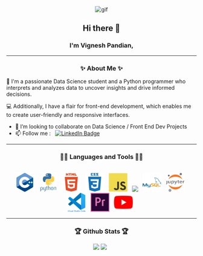 <div align="center" >
  <img src="https://media.giphy.com/media/Vf3ZKdillTMOOaOho0/giphy.gif" alt="gif" width="200">
  <h2>Hi there 👋</h2> 
  <h3> I'm Vignesh Pandian, </h3> 

  <hr>
  <h3>✨ About Me ✨</h3>
</div>

👋 I'm a passionate Data Science student and a Python programmer who interprets and analyzes data to uncover insights and drive informed decisions.

💻 Additionally, I have a flair for front-end development, which enables me to create user-friendly and responsive interfaces.

- 👯 I’m looking to collaborate on Data Science / Front End Dev Projects
- 📫 Follow me :  &nbsp;  <a href="https://www.linkedin.com/in/vigneshpandian-/">  <img src="https://img.shields.io/badge/LinkedIn-blue?style=for-the-badge&logo=linkedin&logoColor=white" alt="LinkedIn Badge"/> </a>

<hr>

<div align="center">
  <h3> 🧑‍💻 Languages and Tools 🧑‍💻</h3> <br>
  <span> <img src="https://github.com/devicons/devicon/blob/master/icons/cplusplus/cplusplus-original.svg" width="50"> </span> &nbsp;
  <span> <img src="https://github.com/devicons/devicon/blob/master/icons/python/python-original-wordmark.svg" width="50"> </span> &nbsp;
  <span> <img src="https://github.com/devicons/devicon/blob/master/icons/html5/html5-plain-wordmark.svg" width="50"> </span> &nbsp;
  <span> <img src="https://github.com/devicons/devicon/blob/master/icons/css3/css3-plain-wordmark.svg" width="50"> </span> &nbsp;
  <span> <img src="https://github.com/devicons/devicon/blob/master/icons/javascript/javascript-original.svg" width="50"> </span> &nbsp;
  <span> <img src="https://repository-images.githubusercontent.com/596892/cc2c69ec-9251-4b33-8283-b86a8659c9cb" width="50" color="red"> </span> &nbsp;
  <span> <img src="https://github.com/devicons/devicon/blob/master/icons/mysql/mysql-original-wordmark.svg" width="50"> </span> &nbsp;
  <span> <img src="https://github.com/devicons/devicon/blob/master/icons/jupyter/jupyter-original-wordmark.svg" width="50"> </span> &nbsp;
  <span> <img src="https://github.com/devicons/devicon/blob/master/icons/vscode/vscode-original-wordmark.svg" width="50"> </span> &nbsp;
  <span> <img src="https://github.com/devicons/devicon/blob/master/icons/premierepro/premierepro-original.svg" width="50"> </span> &nbsp;
  <span> <img src="https://raw.githubusercontent.com/github/explore/d744245de144b89f3e3462949e08bfc91eda7fcf/topics/youtube/youtube.png" width="50"> </span> &nbsp;
</div>

<hr>

 <div align="center">
    <h3> 🏆 Github Stats 🏆 </h3>
    <span> <img src="https://github-readme-streak-stats.herokuapp.com/?user=Vignesh227&theme=dark&background=000000" width="450"> </span>
    <span> <img src="https://github-readme-stats.vercel.app/api/top-langs/?username=Vignesh227&layout=compact&theme=vision-friendly-dark" width="350"> &nbsp; </span>
</div>



<!--
**Vignesh227/Vignesh227** is a ✨ _special_ ✨ repository because its `README.md` (this file) appears on your GitHub profile.

Here are some ideas to get you started:

- 🔭 I’m currently working on ...
- 🌱 I’m currently learning ...
- 👯 I’m looking to collaborate on ...
- 🤔 I’m looking for help with ...
- 💬 Ask me about ...
- 📫 How to reach me: ...
- 😄 Pronouns: ...
- ⚡ Fun fact: ...
-->
